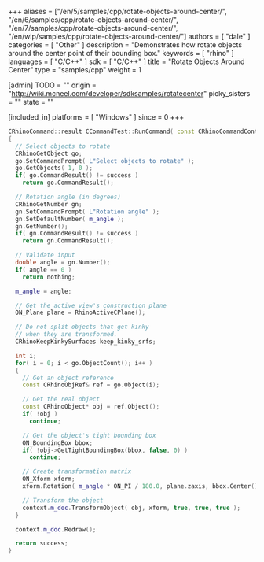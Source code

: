 +++
aliases = ["/en/5/samples/cpp/rotate-objects-around-center/", "/en/6/samples/cpp/rotate-objects-around-center/", "/en/7/samples/cpp/rotate-objects-around-center/", "/en/wip/samples/cpp/rotate-objects-around-center/"]
authors = [ "dale" ]
categories = [ "Other" ]
description = "Demonstrates how rotate objects around the center point of their bounding box."
keywords = [ "rhino" ]
languages = [ "C/C++" ]
sdk = [ "C/C++" ]
title = "Rotate Objects Around Center"
type = "samples/cpp"
weight = 1

[admin]
TODO = ""
origin = "http://wiki.mcneel.com/developer/sdksamples/rotatecenter"
picky_sisters = ""
state = ""

[included_in]
platforms = [ "Windows" ]
since = 0
+++

```cpp
CRhinoCommand::result CCommandTest::RunCommand( const CRhinoCommandContext& context )
{
  // Select objects to rotate
  CRhinoGetObject go;
  go.SetCommandPrompt( L"Select objects to rotate" );
  go.GetObjects( 1, 0 );
  if( go.CommandResult() != success )
    return go.CommandResult();

  // Rotation angle (in degrees)
  CRhinoGetNumber gn;
  gn.SetCommandPrompt( L"Rotation angle" );
  gn.SetDefaultNumber( m_angle );
  gn.GetNumber();
  if( gn.CommandResult() != success )
    return gn.CommandResult();

  // Validate input
  double angle = gn.Number();
  if( angle == 0 )
    return nothing;

  m_angle = angle;

  // Get the active view's construction plane
  ON_Plane plane = RhinoActiveCPlane();

  // Do not split objects that get kinky
  // when they are transformed.
  CRhinoKeepKinkySurfaces keep_kinky_srfs;

  int i;
  for( i = 0; i < go.ObjectCount(); i++ )
  {
    // Get an object reference
    const CRhinoObjRef& ref = go.Object(i);

    // Get the real object
    const CRhinoObject* obj = ref.Object();
    if( !obj )
      continue;

    // Get the object's tight bounding box
    ON_BoundingBox bbox;
    if( !obj->GetTightBoundingBox(bbox, false, 0) )
      continue;

    // Create transformation matrix
    ON_Xform xform;
    xform.Rotation( m_angle * ON_PI / 180.0, plane.zaxis, bbox.Center() );

    // Transform the object
    context.m_doc.TransformObject( obj, xform, true, true, true );
  }

  context.m_doc.Redraw();

  return success;
}
```
